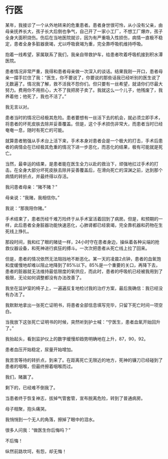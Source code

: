 # 行医

某年，我接诊了一个从外地转来的危重患者。患者身世很可怜，从小没有父亲，由母亲抚养长大，孩子长大后倒也争气，自己开了一家小工厂，不想工厂爆炸，孩子全身大面积烧伤。伤后在当地医院就诊，因为有严重吸入性损伤，病情一直极不稳定，患者全身多脏器衰竭，尤以呼吸衰竭为重，完全靠呼吸机维持呼吸。 

抱着一线希望，家属联系了我们，我亲自带救护车，给患者吹着呼吸机接到积水潭医院。 

患者情况非常严重，我得和患者母亲做一次深入的谈话。结果我刚一开口，患者母亲一摆手拦住了我：“医生，你不要说了，你要说的那些话我已经听别的医生说了无数遍了。情况我了解，救不活我不怨你们。但只要有一丝希望，就请你们尽最大努力。费用你不用担心，大不了我把房子卖了。我就这么一个儿子，他残废了，我养着他；他死了，我也不活了。” 

我无言以对。 

患者当时的情况已经极其危险。患者要想有一丝活下去的机会，就必须立即手术，将患者的坏死皮肤去除并妥善覆盖。但是，这个手术损伤非常大，而患者当时已经奄奄一息，随时有死亡的可能。 

就算患者勉强从手术台上活下来，手术本身对患者会是一个极大的打击，手术后患者的病情会在已经极其危重的情况下进一步恶化，而恶化的结果，极有可能就是死亡。 

当然，最幸运的结果，是患者能在医生全力以赴的救治下，顽强地扛过手术的打击。在全身大部分坏死皮肤去除并妥善覆盖后，在滑向死亡的深渊之前，达到那个病情的转折点，并最终得以存活。 

我问患者母亲：“赌不赌？” 

母亲说：“我赌，我相信你。” 

我说：“那我陪你赌。” 

手术结束了，患者历经千难万险终于从手术室活着回到了病房。但是，和预期的一样，此后患者全身脏器功能快速恶化，心肺肾都已经衰竭，完全靠机器和药物在生死线上挣扎。 

那段时间，我和红了眼的赌徒一样，24小时守在患者身边，操纵着各种尖端的抢救仪器设备，和死神进行疯狂的搏斗。一次次把患者从死亡线上拉了回来。 

但是，患者的情况依然无法阻挡地不断恶化。某一天的凌晨2点钟，患者的血氧饱和度缓慢地却难以阻止地降到了85%以下。85%是一个重要的关口，再降下去，患者的脏器就无法维持最低限度的氧供应，而此时，患者的呼吸机已经被我用到了极限，无论如何调整都没有办法改善了。 

我坐在监护室的椅子上，一遍遍反复地检讨我的治疗方案，最后我确信：我已经没有办法了。 

我默默地拿出一张死亡证明书，将患者全部信息填写完毕，只留下死亡时间一项空白。 

当我放下这张死亡证明书的时候，突然听到护士喊：“宁医生，患者血氧开始回升了。” 

我抬起头，看到监护仪上的数字缓慢却趋势明确地在上升，87，90，92。 

患者血压开始稳定，尿量开始增加。 

我苦苦等待的转折点，到来了。在距离死亡无限近的地方，死神的镰刀已经碰到了患者的咽喉，但最终擦着咽喉而过。 

我们，赌赢了。 

剩下的，已经难不倒我了。 

当患者终于恢复神志，拔掉气管套管，宣布脱离危险，转到了普通病房。 

母子相聚，抱头痛哭。 

我悄悄到一个无人的角落，擦掉了眼中的泪水。 

很多人问我：“做医生你后悔吗？” 

不后悔！ 

纵然前路坎坷，有怨，却无悔！